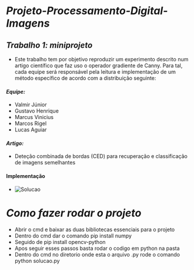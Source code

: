 # *Projeto-Processamento-Digital-Imagens*

## *Trabalho 1: miniprojeto*
- Este trabalho tem por objetivo reproduzir um experimento descrito num artigo científico que faz uso o operador gradiente de Canny. Para tal, cada equipe será responsável pela leitura e implementação de um método específico de acordo com a distribuição seguinte: 

#### *Equipe:*
- Valmir Júnior
- Gustavo Henrique
- Marcus Vinicius
- Marcos Rigel
- Lucas Aguiar

#### *Artigo:*
- Deteção combinada de bordas (CED) para recuperação e classificação de imagens semelhantes

#### Implementação
- ![Solucao]('[https://github.com/Valmir-unicap/Projeto-Processamento-Digital-Imagens/tree/main/Implementacao%20do%20artigo](https://github.com/Valmir-unicap/Projeto-Processamento-Digital-Imagens/blob/main/Implementacao%20do%20artigo/solucao.py)')

# *Como fazer rodar o projeto*

- Abrir o cmd e baixar as duas bibliotecas essenciais para o projeto
- Dentro do cmd dar o comando pip install numpy
- Seguido de pip install opencv-python
- Apos seguir esses passos basta rodar o codigo em python na pasta
- Dentro do cmd no diretorio onde esta o arquivo .py rode o comando python solucao.py
